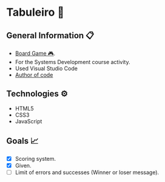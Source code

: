 # Tabuleiro 🎲
## General Information 📋
- [Board Game 🎮](https://jogo-tabuleiro.vercel.app/).
- For the Systems Development course activity.
- Used Visual Studio Code
- [Author of code](https://github.com/luluoliv)
##

## Technologies ⚙️
- HTML5
- CSS3
- JavaScript

## Goals 📈

- [x] Scoring system.
- [x] Given.
- [ ] Limit of errors and successes (Winner or loser message).
